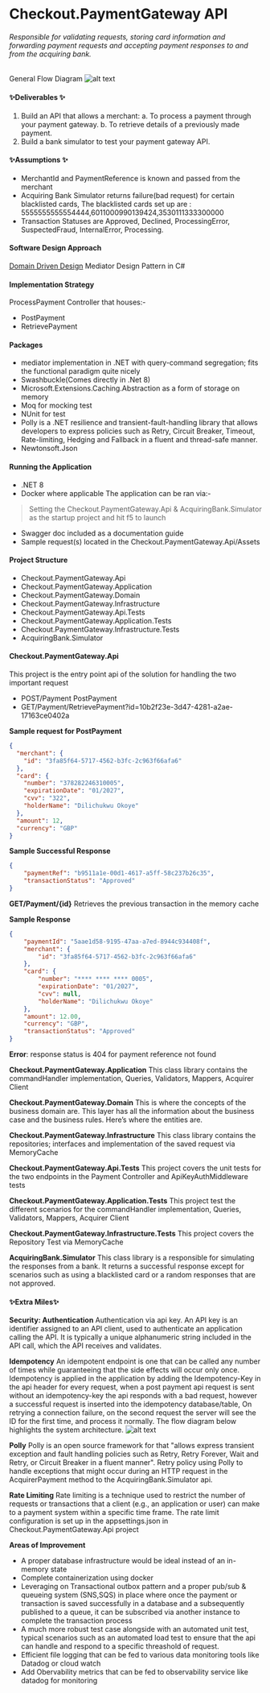 # Checkout.PaymentGateway API
###### Responsible for validating requests, storing card information and forwarding payment requests and accepting payment responses to and from the acquiring bank.

General Flow Diagram
![alt text](https://www.websequencediagrams.com/cgi-bin/cdraw?lz=SWRlbXBvdGVuY3kKCkNsaWVudC0-U2VydmVyOiBQb3N0L1Bvc3RQYXltZW50e2kAJAota2V5Onh4eHh9Cm5vdGUgcmlnaHQgb2YgADUIUmVxdWVzdCBpcyBub24tADIJdChQcm9jZXNzIHRoZSBwAFQGKQoKAG8GLT4AgH8GOiA0MDAgKE5vIABpCyBrZXkAHwtEYXRhYmFzZToyMDA6IACBHQcgQ29uZmlybWVkCgCBAhcAgVgGIGhhcyBhbHJlYWR5IHNlZW4AgQoFAF4PLFxuAIE8DACBOgosXG4gRG8gbm90IHAAgUcHAIFDBwBvB292ZXIgAIFDCFJldHJ5AIIJCACCLjkAghERMjAwICgAgWgPYXRpb24pCg&s=default)


#### ✨Deliverables ✨
1. Build an API that allows a merchant:
a. To process a payment through your payment gateway.
b. To retrieve details of a previously made payment.
2. Build a bank simulator to test your payment gateway API.

#### ✨Assumptions ✨
- MerchantId and PaymentReference is known and passed from the merchant
- Acquiring Bank Simulator returns failure(bad request) for certain blacklisted cards, The blacklisted cards set up are : 5555555555554444,6011000990139424,3530111333300000
- Transaction Statuses are Approved, Declined, ProcessingError, SuspectedFraud, InternalError, Processing.

#### Software Design Approach
[Domain Driven Design](https://learn.microsoft.com/en-us/archive/msdn-magazine/2009/february/best-practice-an-introduction-to-domain-driven-design/) 
Mediator Design Pattern in C#

#### Implementation Strategy
ProcessPayment Controller that houses:-
- PostPayment
- RetrievePayment

#### Packages
- mediator implementation in .NET with query-command segregation; fits the functional paradigm quite nicely
- Swashbuckle(Comes directly in .Net 8)
- Microsoft.Extensions.Caching.Abstraction as a form of storage on memory
- Moq for mocking test 
- NUnit for test
- Polly is a .NET resilience and transient-fault-handling library that allows developers to express policies such as Retry, Circuit Breaker, Timeout, Rate-limiting, Hedging and Fallback in a fluent and thread-safe manner.
-  Newtonsoft.Json

#### Running the Application
- .NET 8
- Docker where applicable
The application can be ran via:-
> Setting the Checkout.PaymentGateway.Api & AcquiringBank.Simulator as the startup project and hit f5 to launch 
- Swagger doc included as a documentation guide
- Sample request(s) located in the Checkout.PaymentGateway.Api/Assets

#### Project Structure
- Checkout.PaymentGateway.Api
- Checkout.PaymentGateway.Application
- Checkout.PaymentGateway.Domain
- Checkout.PaymentGateway.Infrastructure
- Checkout.PaymentGateway.Api.Tests
- Checkout.PaymentGateway.Application.Tests
- Checkout.PaymentGateway.Infrastructure.Tests
- AcquiringBank.Simulator

#### Checkout.PaymentGateway.Api
This project is the entry point api of the solution for handling the two important request
- POST/Payment PostPayment
- GET/Payment/RetrievePayment?id=10b2f23e-3d47-4281-a2ae-17163ce0402a

**Sample request for PostPayment**
```json
{
  "merchant": {
    "id": "3fa85f64-5717-4562-b3fc-2c963f66afa6"
  },
  "card": {
    "number": "378282246310005",
    "expirationDate": "01/2027",
    "cvv": "322",
    "holderName": "Dilichukwu Okoye"
  },
  "amount": 12,
  "currency": "GBP"
}
```

**Sample Successful Response**
```json
{
    "paymentRef": "b9511a1e-00d1-4617-a5ff-58c237b26c35",
    "transactionStatus": "Approved"
}
```

**GET/Payment/{id}**
Retrieves the previous transaction in the memory cache

**Sample Response**
```json
{
    "paymentId": "5aae1d58-9195-47aa-a7ed-8944c934408f",
    "merchant": {
        "id": "3fa85f64-5717-4562-b3fc-2c963f66afa6"
    },
    "card": {
        "number": "**** **** **** 0005",
        "expirationDate": "01/2027",
        "cvv": null,
        "holderName": "Dilichukwu Okoye"
    },
    "amount": 12.00,
    "currency": "GBP",
    "transactionStatus": "Approved"
}
```

**Error**: response status is 404 for payment reference not found

**Checkout.PaymentGateway.Application**
This class library contains the commandHandler implementation, Queries, Validators, Mappers, Acquirer Client 

**Checkout.PaymentGateway.Domain**
This is where the concepts of the business domain are. This layer has all the information about the business case and the business rules. Here’s where the entities are. 

**Checkout.PaymentGateway.Infrastructure**
This class library contains the repositories; interfaces and implementation of the saved request via MemoryCache

**Checkout.PaymentGateway.Api.Tests**
This project covers the unit tests for the two endpoints in the Payment Controller and ApiKeyAuthMiddleware tests

**Checkout.PaymentGateway.Application.Tests**
This project test the different scenarios for the commandHandler implementation, Queries, Validators, Mappers, Acquirer Client

**Checkout.PaymentGateway.Infrastructure.Tests**
This project covers the Repository Test via MemoryCache

**AcquiringBank.Simulator**
This class library is a responsible for simulating the responses from a bank.
It returns a successful response except for scenarios such as using a blacklisted card or a random responses that are not approved.

#### ✨Extra  Miles✨ 
**Security: Authentication**
Authentication via api key. An API key is an identifier assigned to an API client, used to authenticate an application calling the API. It is typically a unique alphanumeric string included in the API call, which the API receives and validates.

**Idempotency**
An idempotent endpoint is one that can be called any number of times while guaranteeing that the side effects will occur only once.
Idempotency is applied in the application by adding the Idempotency-Key in the api header for every request, when a post payment api request is sent without an idempotency-key the api responds with a bad request, however
a successful request is inserted into the idempotency database/table, On retrying a connection failure, on the second request the server will see the ID for the first time, and process it normally. The flow diagram below highlights the system architecture.
![alt text](https://www.websequencediagrams.com/cgi-bin/cdraw?lz=SWRlbXBvdGVuY3kKCkNsaWVudC0-U2VydmVyOiBQb3N0L1Bvc3RQYXltZW50e2kAJAota2V5Onh4eHh9Cm5vdGUgcmlnaHQgb2YgADUIUmVxdWVzdCBpcyBub24tADIJdChQcm9jZXNzIHRoZSBwAFQGKQoKAG8GLT4AgH8GOiA0MDAgKE5vIABpCyBrZXkAHwtEYXRhYmFzZToyMDA6IACBHQcgQ29uZmlybWVkCgCBAhcAgVgGIGhhcyBhbHJlYWR5IHNlZW4AgQoFAF4PLFxuAIE8DACBOgosXG4gRG8gbm90IHAAgUcHAIFDBwBvB292ZXIgAIFDCFJldHJ5AIIJCACCLjkAghERMjAwICgAgWgPYXRpb24pCg&s=default)

**Polly**
Polly is an open source framework for that "allows express transient exception and fault handling policies such as Retry, Retry Forever, Wait and Retry, or Circuit Breaker in a fluent manner". 
Retry policy using Polly to handle exceptions that might occur during an HTTP request in the AcquirerPayment method to the AcquiringBank.Simulator api.

**Rate Limiting**
Rate limiting is a technique used to restrict the number of requests or transactions that a client (e.g., an application or user) can make to a payment system within a specific time frame.
The rate limit configuration is set up in the appsettings.json in Checkout.PaymentGateway.Api project


**Areas of Improvement**
- A proper database infrastructure would be ideal instead of an in-memory state
- Complete containerization using docker
- Leveraging on Transactional outbox pattern and a proper pub/sub & queueing system (SNS,SQS) in place where once the payment or transaction is saved successfully in a database and a subsequently published to a queue, it can be subscribed via another instance to complete the transaction process
- A much more robust test case alongside with an automated unit test, typical scenarios such as an automated load test to ensure that the api can handle and respond to a specific threashold of request.
- Efficient file logging that can be fed to various data monitoring tools like Datadog or cloud watch
- Add Obervability metrics that can be fed to observability service like datadog for monitoring
